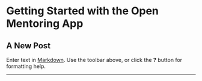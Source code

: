 # Getting Started with the Open Mentoring App

## A New Post

Enter text in [Markdown](http://daringfireball.net/projects/markdown/). Use the toolbar above, or click the **?** button for formatting help.

***